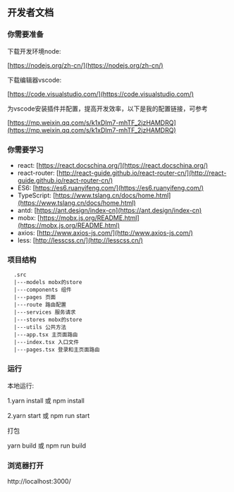

## 开发者文档

### 你需要准备
下载开发环境node:

[https://nodejs.org/zh-cn/](https://nodejs.org/zh-cn/)

下载编辑器vscode:

[https://code.visualstudio.com/](https://code.visualstudio.com/)

为vscode安装插件并配置，提高开发效率，以下是我的配置链接，可参考

[https://mp.weixin.qq.com/s/k1xDIm7-mhTF_2jzHAMDRQ](https://mp.weixin.qq.com/s/k1xDIm7-mhTF_2jzHAMDRQ)

### 你需要学习
- react: [https://react.docschina.org/](https://react.docschina.org/)
- react-router: [http://react-guide.github.io/react-router-cn/](http://react-guide.github.io/react-router-cn/)
- ES6: [https://es6.ruanyifeng.com/](https://es6.ruanyifeng.com/)
- TypeScript: [https://www.tslang.cn/docs/home.html](https://www.tslang.cn/docs/home.html)
- antd: [https://ant.design/index-cn](https://ant.design/index-cn)
- mobx: [https://mobx.js.org/README.html](https://mobx.js.org/README.html)
- axios: [http://www.axios-js.com/](http://www.axios-js.com/)
- less: [http://lesscss.cn/](http://lesscss.cn/)

### 项目结构
```
  .src
  |---models mobx的store
  |---components 组件
  |---pages 页面
  |---route 路由配置
  |---services 服务请求
  |---stores mobx的store
  |---utils 公共方法
  |---app.tsx 主页面路由
  |---index.tsx 入口文件
  |---pages.tsx 登录和主页面路由
```

### 运行
本地运行:

1.yarn install 或 npm install

2.yarn start 或 npm run start

打包

yarn build 或 npm run build

### 浏览器打开
http://localhost:3000/

